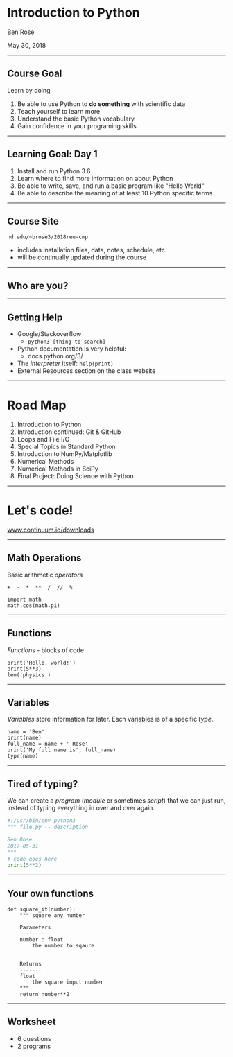 <!-- $theme: default -->

# Introduction to Python

Ben Rose

May 30, 2018

<!-- 
- I've been using python for about 7 years
- My research
-->

---

## Course Goal

Learn by doing

1. Be able to use Python to **do something** with scientific data
2. Teach yourself to learn more
3. Understand the basic Python vocabulary
5. Gain confidence in your programing skills

<!--
- A self-help class
- 
- Will start with a language foundation
	- Python terms will be italics
	- Then add python best practices
	- Then data!
- We'll use live coding interspersed with you doing individual and pair coding
- Worksheets
- Notes/presentations will be available
- More information on website 
-->

---
## Learning Goal: Day 1

1. Install and run Python 3.6
3. Learn where to find more information on about Python
2. Be able to write, save, and run a basic program like "Hello World"
5. Be able to describe the meaning of at least 10 Python specific terms

---

## Course Site

`nd.edu/~brose3/2018reu-cmp`

- includes installation files, data, notes, schedule, etc.
- will be continually updated during the course

---

## Who are you?

<!--
- Research interests?
- Tech related interests?
- Programing skills
- Trade phone numbers
-->

---

## Getting Help

- Google/Stackoverflow 
    - `python3 [thing to search]` 
- Python documentation is very helpful: 
    - docs.python.org/3/
- The *interpreter* itself: `help(print)`
- External Resources section on the class website

<!--
- Course Goal 2: "Teach yourself to learn more"
- Class Goal: "Learn where to find more information on about Python"
- You will need this for the worksheet
-->


---

# Road Map

1. Introduction to Python
1. Introduction continued: Git & GitHub
1. Loops and File I/O
1. Special Topics in Standard Python
1. Introduction to NumPy/Matplotlib
1. Numerical Methods
1. Numerical Methods in SciPy
1. Final Project: Doing Science with Python

---

# Let's code!

www.continuum.io/downloads


<!--
- Class Goal: "Install and run Python 3.6"
-->


---

## Math Operations

Basic arithmetic *operators*

```
+  -  *  **  /  //  %

import math
math.cos(math.pi)
```

<!--
5:00 PM
- What are each of these operators?
- Just numbers?
- Class Goal: "Be able to describe the meaning of at least 10 Python specific terms"
-->

---

## Functions

*Functions* - blocks of code

```
print('Hello, world!')
print(5**3)
len('physics')
```

<!--
- Useful blocks of code
- Build in or you can write your own
- Class Goal: "Be able to describe the meaning of at least 10 Python specific terms"
-->

---

## Variables

*Variables* store information for later.
Each variables is of a specific *type*.

```
name = 'Ben'
print(name)
full_name = name + ' Rose'
print('My full name is', full_name)
type(name)
```

<!--
- operators can change!
- dynamic type
- Class Goal: "Be able to describe the meaning of at least 10 Python specific terms"
-->

---

## Tired of typing?

We can create a *program* (*module* or sometimes *script*) that we can just run, instead of typing everything in over and over again.

```python
#!/usr/bin/env python3
""" file.py -- description

Ben Rose
2017-05-31
"""
# code goes here
print(5**2)
```

<!--
- module vs script
- Module docstring
- author, date, description, usage, program language?
- Class Goal: "Be able to describe the meaning of at least 10 Python specific terms"
-->

---

## Your own functions

```
def square_it(number):
    """ square any number
    
    Parameters
    ---------
    number : float
    	the number to sqaure


    Returns
    -------
    float
    	the square input number
    """
    return number**2
```

<!--
- def keyword
- :
- docstring
	- Parameters
		- name
		- type
		- description
	- Returns
		- no name!
- return keyword 
- Class Goal: "Be able to describe the meaning of at least 10 Python specific terms"
-->

---

## Worksheet 

* 6 questions
* 2 programs

<!--
5:30
- Class Goal: "Be able to write, save, and run a basic program like 'Hello World'"
- Class Goal: "Be able to describe the meaning of at least 10 Python specific terms"
- Course Goal: "Gain confidence in your programing skills"
-->